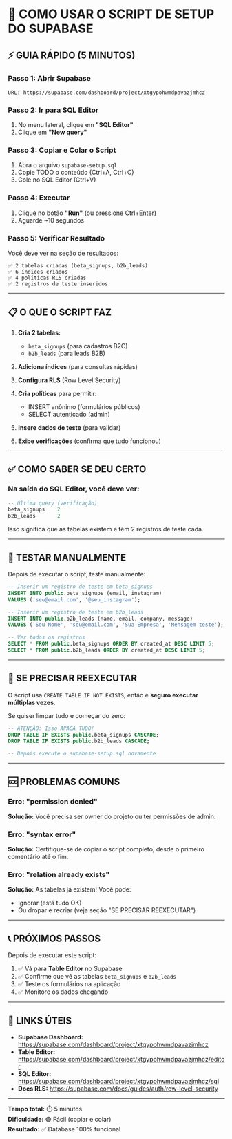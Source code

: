 # 🚀 COMO USAR O SCRIPT DE SETUP DO SUPABASE

## ⚡ GUIA RÁPIDO (5 MINUTOS)

### Passo 1: Abrir Supabase
```
URL: https://supabase.com/dashboard/project/xtgypohwmdpavazjmhcz
```

### Passo 2: Ir para SQL Editor
1. No menu lateral, clique em **"SQL Editor"**
2. Clique em **"New query"**

### Passo 3: Copiar e Colar o Script
1. Abra o arquivo `supabase-setup.sql`
2. Copie TODO o conteúdo (Ctrl+A, Ctrl+C)
3. Cole no SQL Editor (Ctrl+V)

### Passo 4: Executar
1. Clique no botão **"Run"** (ou pressione Ctrl+Enter)
2. Aguarde ~10 segundos

### Passo 5: Verificar Resultado
Você deve ver na seção de resultados:

```
✅ 2 tabelas criadas (beta_signups, b2b_leads)
✅ 6 índices criados
✅ 4 políticas RLS criadas
✅ 2 registros de teste inseridos
```

---

## 📋 O QUE O SCRIPT FAZ

1. **Cria 2 tabelas:**
   - `beta_signups` (para cadastros B2C)
   - `b2b_leads` (para leads B2B)

2. **Adiciona índices** (para consultas rápidas)

3. **Configura RLS** (Row Level Security)

4. **Cria políticas** para permitir:
   - INSERT anônimo (formulários públicos)
   - SELECT autenticado (admin)

5. **Insere dados de teste** (para validar)

6. **Exibe verificações** (confirma que tudo funcionou)

---

## ✅ COMO SABER SE DEU CERTO

### Na saída do SQL Editor, você deve ver:

```sql
-- Última query (verificação)
beta_signups    2
b2b_leads       2
```

Isso significa que as tabelas existem e têm 2 registros de teste cada.

---

## 🧪 TESTAR MANUALMENTE

Depois de executar o script, teste manualmente:

```sql
-- Inserir um registro de teste em beta_signups
INSERT INTO public.beta_signups (email, instagram) 
VALUES ('seu@email.com', '@seu_instagram');

-- Inserir um registro de teste em b2b_leads
INSERT INTO public.b2b_leads (name, email, company, message) 
VALUES ('Seu Nome', 'seu@email.com', 'Sua Empresa', 'Mensagem teste');

-- Ver todos os registros
SELECT * FROM public.beta_signups ORDER BY created_at DESC LIMIT 5;
SELECT * FROM public.b2b_leads ORDER BY created_at DESC LIMIT 5;
```

---

## 🔄 SE PRECISAR REEXECUTAR

O script usa `CREATE TABLE IF NOT EXISTS`, então é **seguro executar múltiplas vezes**.

Se quiser limpar tudo e começar do zero:

```sql
-- ATENÇÃO: Isso APAGA TUDO!
DROP TABLE IF EXISTS public.beta_signups CASCADE;
DROP TABLE IF EXISTS public.b2b_leads CASCADE;

-- Depois execute o supabase-setup.sql novamente
```

---

## 🆘 PROBLEMAS COMUNS

### Erro: "permission denied"
**Solução:** Você precisa ser owner do projeto ou ter permissões de admin.

### Erro: "syntax error"
**Solução:** Certifique-se de copiar o script completo, desde o primeiro comentário até o fim.

### Erro: "relation already exists"
**Solução:** As tabelas já existem! Você pode:
- Ignorar (está tudo OK)
- Ou dropar e recriar (veja seção "SE PRECISAR REEXECUTAR")

---

## 📞 PRÓXIMOS PASSOS

Depois de executar este script:

1. ✅ Vá para **Table Editor** no Supabase
2. ✅ Confirme que vê as tabelas `beta_signups` e `b2b_leads`
3. ✅ Teste os formulários na aplicação
4. ✅ Monitore os dados chegando

---

## 🎯 LINKS ÚTEIS

- **Supabase Dashboard:** https://supabase.com/dashboard/project/xtgypohwmdpavazjmhcz
- **Table Editor:** https://supabase.com/dashboard/project/xtgypohwmdpavazjmhcz/editor
- **SQL Editor:** https://supabase.com/dashboard/project/xtgypohwmdpavazjmhcz/sql
- **Docs RLS:** https://supabase.com/docs/guides/auth/row-level-security

---

**Tempo total:** ⏱️ 5 minutos  
**Dificuldade:** 🟢 Fácil (copiar e colar)  
**Resultado:** ✅ Database 100% funcional


